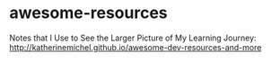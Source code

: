 awesome-resources
====================
Notes that I Use to See the Larger Picture of My Learning Journey: <br> http://katherinemichel.github.io/awesome-dev-resources-and-more
